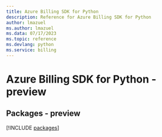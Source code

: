 ```yaml
---
title: Azure Billing SDK for Python
description: Reference for Azure Billing SDK for Python
author: lmazuel
ms.author: lmazuel
ms.data: 07/17/2023
ms.topic: reference
ms.devlang: python
ms.service: billing
---
```

# Azure Billing SDK for Python - preview
## Packages - preview
[!INCLUDE [packages](billing-index.md)]